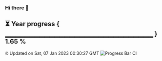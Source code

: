 ### Hi there 👋
⏳ Year progress { ▁▁▁▁▁▁▁▁▁▁▁▁▁▁▁▁▁▁▁▁▁▁▁▁▁▁▁▁▁▁ } 1.65 %
---
⏰ Updated on Sat, 07 Jan 2023 00:30:27 GMT
![Progress Bar CI](https://github.com/Moyi321/Moyi321/workflows/Progress%20Bar%20CI/badge.svg)
